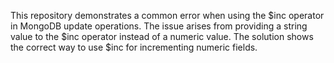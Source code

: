 This repository demonstrates a common error when using the $inc operator in MongoDB update operations.  The issue arises from providing a string value to the $inc operator instead of a numeric value. The solution shows the correct way to use $inc for incrementing numeric fields.